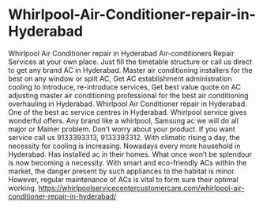 # Whirlpool-Air-Conditioner-repair-in-Hyderabad
Whirlpool Air Conditioner repair in Hyderabad Air-conditioners Repair Services at your own place. Just fill the timetable structure or call us direct to get any brand AC in Hyderabad. Master air conditioning installers for the best on any window or split AC, Get AC establishment administration cooling to introduce, re-introduce services, Get best value quote on AC adjusting master air conditioning professional for the best air conditioning overhauling in Hyderabad. Whirlpool Air Conditioner repair in Hyderabad. One of the best ac service centres in Hyderabad. Whirlpool service gives wonderful offers. Any brand like a whirlpool, Samsung ac we will do all major or Mainer problem. Don’t worry about your product. If you want service call us 9133393313, 9133393312.  With climatic rising a day, the necessity for cooling is increasing. Nowadays every more household in Hyderabad. Has installed ac in their homes. What once won’t be splendour is now becoming a necessity. With smart and eco-friendly ACs within the market, the danger present by such appliances to the habitat is minor. However, regular maintenance of ACs is vital to form sure their optimal working.  https://whirlpoolservicecentercustomercare.com/whirlpool-air-conditioner-repair-in-hyderabad/
